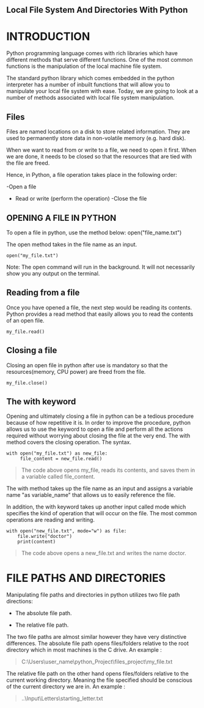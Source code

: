 ## Local File System And Directories With Python

# INTRODUCTION
Python programming language comes with rich libraries which have different methods that serve different functions. One of the most common functions is the manipulation of the local machine file system.

The standard python library which comes embedded in the python interpreter has a number of inbuilt functions that will allow you to manipulate your local file system with ease. Today, we are going to look at a number of methods associated with local file system manipulation.

## Files
Files are named locations on a disk to store related information. They are used to permanently store data in non-volatile memory (e.g. hard disk).

When we want to read from or write to a file, we need to open it first. When we are done, it needs to be closed so that the resources that are tied with the file are freed.

Hence, in Python, a file operation takes place in the following order:


-Open a file 
- Read or write (perform the operation)
-Close the file

## OPENING A FILE IN PYTHON
To open a file in python, use the method below:
open("file_name.txt") 

The open method takes in the file name as an input.
```
open("my_file.txt")
```
Note: The open command will run in the background. It will not necessarily show you any output on the terminal.

## Reading from a file
Once you have opened a file, the next step would be reading its contents. Python provides a read method that easily allows you to read the contents of an open file.

```
my_file.read()
``` 
## Closing a file
Closing an open file in python after use is mandatory so that the resources(memory, CPU power) are freed from the file.

```
my_file.close()
``` 
## The with keyword
Opening and ultimately closing a file in python can be a tedious procedure because of how repetitive it is. In order to improve the procedure, python allows us to use the keyword to open a file and perform all the actions required without worrying about closing the file at the very end. The with method covers the closing operation.
The syntax.

```
with open("my_file.txt") as new_file:
     file_content = new_file.read()
``` 
> The code above opens my_file,  reads its contents, and saves them in a variable called file_content.

The with method takes up the file name as an input and assigns a variable name "as variable_name" that allows us to easily reference the file.

In addition, the with keyword takes up another input called mode which specifies the kind of operation that will occur on the file. The most common operations are reading and writing.


```
with open("new_file.txt", mode="w") as file:
    file.write("doctor")
    print(content)

``` 
> The code above opens a new_file.txt and writes the name doctor.

# FILE PATHS AND DIRECTORIES 
Manipulating file paths and directories in python utilizes two file path directions:

- The absolute file path.

- The relative file path.

The two file paths are almost similar however they have very distinctive differences.
The absolute file path opens files/folders relative to the root directory which in most machines is the C drive. 
An example :
> C:\Users\user_name\python_Project\files_project\my_file.txt

The relative file path on the other hand opens files/folders relative to the current working directory. Meaning the file specified should be conscious of the current directory we are in.
An example :

> ..\Input\Letters\starting_letter.txt

















